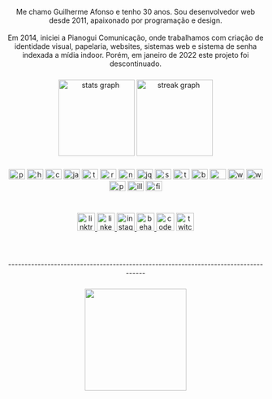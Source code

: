 <p align="center">Me chamo Guilherme Afonso e tenho 30 anos. Sou desenvolvedor web desde 2011, apaixonado por programação e design.<br><br>Em 2014, iniciei a Pianogui Comunicação, onde trabalhamos com criação de identidade visual, papelaria, websites, sistemas web e sistema de senha indexada a mídia indoor. Porém, em janeiro de 2022 este projeto foi descontinuado.</p>

###

<div align="center">
  <img src="https://github-readme-stats.vercel.app/api?username=guilhermeafonsodev&hide_title=false&hide_rank=false&show_icons=true&include_all_commits=true&count_private=true&disable_animations=false&theme=dracula&locale=en&hide_border=false" height="150" alt="stats graph"  />
  <img src="https://streak-stats.demolab.com?user=guilhermeafonsodev&locale=en&mode=daily&theme=dracula&hide_border=false&border_radius=5" height="150" alt="streak graph"  />
</div>

###

<div align="center">
  <img src="https://cdn.jsdelivr.net/gh/devicons/devicon/icons/php/php-plain.svg" height="20" width="32" alt="php logo"  />
  <img src="https://cdn.jsdelivr.net/gh/devicons/devicon/icons/html5/html5-original.svg" height="20" width="32" alt="html5 logo"  />
  <img src="https://cdn.jsdelivr.net/gh/devicons/devicon/icons/css3/css3-original.svg" height="20" width="32" alt="css3 logo"  />
  <img src="https://cdn.jsdelivr.net/gh/devicons/devicon/icons/javascript/javascript-original.svg" height="20" width="32" alt="javascript logo"  />
  <img src="https://cdn.jsdelivr.net/gh/devicons/devicon/icons/typescript/typescript-plain.svg" height="20" width="32" alt="typescript logo"  />
  <img src="https://cdn.jsdelivr.net/gh/devicons/devicon/icons/react/react-original.svg" height="20" width="32" alt="react logo"  />
  <img src="https://cdn.jsdelivr.net/gh/devicons/devicon/icons/nextjs/nextjs-line.svg" height="20" width="32" alt="nextjs logo"  />
  <img src="https://cdn.jsdelivr.net/gh/devicons/devicon/icons/jquery/jquery-original.svg" height="20" width="32" alt="jquery logo"  />
  <img src="https://cdn.jsdelivr.net/gh/devicons/devicon/icons/sass/sass-original.svg" height="20" width="32" alt="sass logo"  />
  <img src="https://cdn.jsdelivr.net/gh/devicons/devicon/icons/tailwindcss/tailwindcss-plain.svg" height="20" width="32" alt="tailwindcss logo"  />
  <img src="https://cdn.jsdelivr.net/gh/devicons/devicon/icons/bootstrap/bootstrap-original.svg" height="20" width="32" alt="bootstrap logo"  />
  <img src="https://cdn.jsdelivr.net/gh/devicons/devicon/icons/mysql/mysql-original-wordmark.svg" height="20" width="32" alt="mysql logo"  />
  <img src="https://cdn.jsdelivr.net/gh/devicons/devicon/icons/wordpress/wordpress-plain.svg" height="20" width="32" alt="wordpress logo"  />
  <img src="https://cdn.jsdelivr.net/gh/devicons/devicon/icons/woocommerce/woocommerce-original.svg" height="20" width="32" alt="woocommerce logo"  />
  <img src="https://cdn.jsdelivr.net/gh/devicons/devicon/icons/photoshop/photoshop-line.svg" height="20" width="32" alt="photoshop logo"  />
  <img src="https://cdn.jsdelivr.net/gh/devicons/devicon/icons/illustrator/illustrator-line.svg" height="20" width="32" alt="illustrator logo"  />
  <img src="https://cdn.jsdelivr.net/gh/devicons/devicon/icons/figma/figma-original.svg" height="20" width="32" alt="figma logo"  />
</div>

###

<br clear="both">

<div align="center">
  <a href="https://taggo.one/guilhermeafonso" target="_blank">
    <img src="https://img.shields.io/static/v1?message=Infos&logo=linktree&label=&color=282a36&logoColor=white&labelColor=&style=for-the-badge" height="35" alt="linktree logo"  />
  </a>
  <a href="https://www.linkedin.com/in/guilhermeafonsodev/" target="_blank">
    <img src="https://img.shields.io/static/v1?message=LinkedIn&logo=linkedin&label=&color=282a36&logoColor=white&labelColor=&style=for-the-badge" height="35" alt="linkedin logo"  />
  </a>
  <a href="https://www.instagram.com/guilherme.afonso/" target="_blank">
    <img src="https://img.shields.io/static/v1?message=Instagram&logo=instagram&label=&color=282a36&logoColor=white&labelColor=&style=for-the-badge" height="35" alt="instagram logo"  />
  </a>
  <a href="https://www.behance.net/guilhermeafonso" target="_blank">
    <img src="https://img.shields.io/static/v1?message=Behance&logo=behance&label=&color=282a36&logoColor=white&labelColor=&style=for-the-badge" height="35" alt="behance logo"  />
  </a>
  <img src="https://img.shields.io/static/v1?message=Codepen&logo=codepen&label=&color=282a36&logoColor=white&labelColor=&style=for-the-badge" height="35" alt="codepen logo"  />
  <a href="https://twitch.tv/olegnoir" target="_blank">
    <img src="https://img.shields.io/static/v1?message=Twitch&logo=twitch&label=&color=282a36&logoColor=white&labelColor=&style=for-the-badge" height="35" alt="twitch logo"  />
  </a>
</div>

###

<br clear="both">

<p align="center">------------------------------------------------------------------------------------</p>

###

<div align="center">
  <img height="200" src="https://i.giphy.com/media/13FrpeVH09Zrb2/giphy.webp"  />
</div>

###
